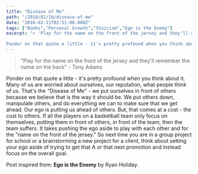 ```yaml
---
title: "Disease of Me"
path: "/2018/02/10/disease-of-me"
date: "2018-02-11T02:51:00.000Z"
tags: ["Books","Personal Growth","Stoicism","Ego is the Enemy"]
excerpt: "> 'Play for the name on the front of the jersey and they'll remember the name on the back' - Tony Adams

Ponder on that quote a little - it's pretty profound when you think about it. Many of us are..."
---
```


> "Play for the name on the front of the jersey and they'll remember the name on the back" - Tony Adams

Ponder on that quote a little - it's pretty profound when you think about it. Many of us are worried about ourselves, our reputation, what people think of us. That's the "Disease of Me" - we put ourselves in front of others because we believe that is the way it should be. We put others down, manipulate others, and do everything we can to make sure that we get ahead. Our ego is putting us ahead of others. But, that comes at a cost - the cost to others. If all the players on a basketball team only focus on themselves, putting them in front of others, in front of the team, then the team suffers. It takes pushing the ego aside to play with each other and for the "name on the front of the jersey." So next time you are in a group project for school or a brainstorming a new project for a client, think about setting your ego aside of trying to get that A or that next promotion and instead focus on the overall goal.


Post inspired from: **Ego is the Enemy** by Ryan Holiday.

